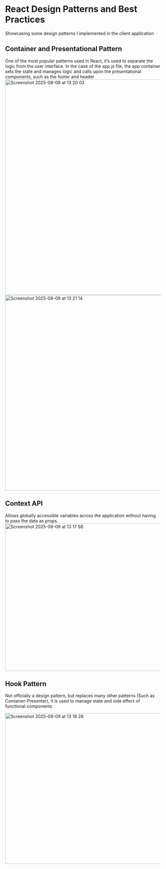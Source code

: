 # React Design Patterns and Best Practices

Showcasing some design patterns I implemented in the client application

## Container and Presentational Pattern
One of the most popular patterns
used in React, it’s used to separate the logic from the user interface. In the case of the app.js file, the app container sets the state and manages logic and calls 
upon the presentational components, such as the footer and header
<img width="765" height="697" alt="Screenshot 2025-08-09 at 13 20 03" src="https://github.com/user-attachments/assets/82cdec24-bd41-4bc6-a269-269e98d644bb" />
<img width="677" height="632" alt="Screenshot 2025-08-09 at 13 21 14" src="https://github.com/user-attachments/assets/2abfe3d1-387b-42f2-8fb9-58930b4633ef" />



## Context API

Allows globally accessible variables across the application without having to pass the data as props.
<img width="756" height="477" alt="Screenshot 2025-08-09 at 13 17 58" src="https://github.com/user-attachments/assets/4c07415a-3a05-4231-89c5-5f5c853d661c" />



## Hook Pattern
Not officially a design pattern, but replaces many other patterns (Such as Container-Presenter), it is used to manage state and side effect of functional components

<img width="837" height="487" alt="Screenshot 2025-08-09 at 13 18 28" src="https://github.com/user-attachments/assets/d0858d5d-f0be-4cbc-82be-85ef1f392d78" />
